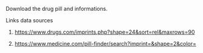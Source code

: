 Download the drug pill  and informations.

Links data  sources
1. https://www.drugs.com/imprints.php?shape=24&sort=rel&maxrows=90

2. https://www.medicine.com/pill-finder/search?imprint=&shape=2&color=